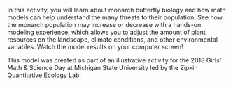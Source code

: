In this activity, you will learn about monarch butterfly biology and how math models can help understand the many threats to their population. See how the monarch population may increase or decrease with a hands-on modeling experience, which allows you to adjust the amount of plant resources on the landscape, climate conditions, and other environmental variables. Watch the model results on your computer screen!

This model was created  as part of an illustrative activity for the 2018 Girls' Math & Science Day at Michigan State University led by the Zipkin Quantitative Ecology Lab.
